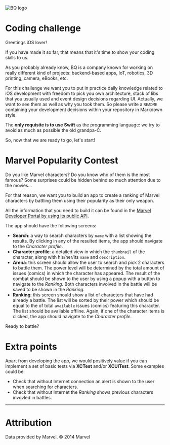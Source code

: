 ![BQ logo][bqlogo]

# Coding challenge

Greetings iOS lover!

If you have made it so far, that means that it's time to show your coding skills to us.

As you probably already know, BQ is a company known for working on really different kind of projects: backend-based apps, IoT, robotics, 3D printing, camera, eBooks, etc.

For this challenge we want you to put in practice daily knowledge related to iOS development with freedom to pick you own architecture, stack of libs that you usually used and event design decisions regarding UI. Actually, we want to see them as well as why you took them. So please write a `README` containing your development decisions within your repository in Markdown style.

The **only requisite is to use Swift** as the programming language: we try to avoid as much as possible the old grandpa-C.

So, now that we are ready to go, let's start!

# Marvel Popularity Contest

Do you like Marvel characters? Do you know who of them is the most famous? Some surprises could be hidden behind so much attention due to the movies...

For that reason, we want you to build an app to create a ranking of Marvel characters by battling them using their popularity as their only weapon.

All the information that you need to build it can be found in the [Marvel Developer Portal by using its public API](https://developer.marvel.com/).

The app should have the following screens:
- **Search**: a way to search characters by `name` with a list showing the results. By clicking in any of the resulted items, the app should navigate to the *Character profile*.
- **Character profile**: a detailed view in which the `thumbnail` of the character, along with his/her/its `name` and `description`.
- **Arena**: this screen should allow the user to search and pick 2 characters to battle them. The power level will be determined by the total amount of issues (comics) in which the character has appeared. The result of the combat should be shown to the user by using a popup with a button to navigate to the *Ranking*. Both characters involved in the battle will be saved to be shown in the *Ranking*.
- **Ranking**: this screen should show a list of characters that have had already a battle. The list will be sorted by their power which should be equal to the of total `available` issues (comics) featuring this character. The list should be available offline. Again, if one of the character items is clicked, the app should navigate to the *Character profile*. 

Ready to battle?

# Extra points

Apart from developing the app, we would positively value if you can implement a set of basic tests via **XCTest** and/or **XCUITest**. Some examples could be:
- Check that without Internet connection an alert is shown to the user when searching for characters.
- Check that without Internet the *Ranking* shows previous characters invovled in battles.


---

# Attribution

Data provided by Marvel. © 2014 Marvel

[bqlogo]:https://storage.googleapis.com/bqcom15.statics.bq.com/bqcom/static/Pressroom/logos/logoandsymbol/BQlogosymbol200x200.jpg

